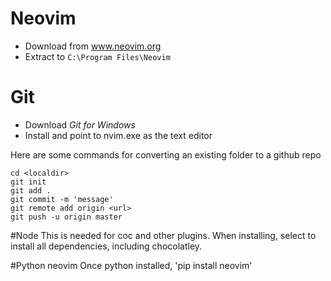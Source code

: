 # Neovim
* Download from www.neovim.org
* Extract to `C:\Program Files\Neovim`

# Git
* Download *Git for Windows*
* Install and point to nvim.exe as the text editor

Here are some commands for converting an existing folder to a github repo

    cd <localdir>
    git init
    git add .
    git commit -m 'message'
    git remote add origin <url>
    git push -u origin master


#Node
This is needed for coc and other plugins.
When installing, select to install all dependencies, including chocolatley.

#Python neovim
Once python installed, 'pip install neovim'


